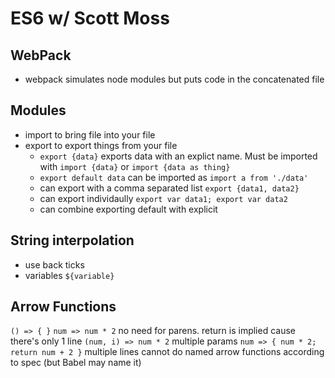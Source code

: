 # ES6 w/ Scott Moss  

## WebPack
- webpack simulates node modules but puts code in the concatenated file

## Modules
- import to bring file into your file
- export to export things from your file
  - `export {data}` exports data with an explict name.  Must be imported with `import {data}` or `import {data as thing}`
  - `export default data` can be imported as `import a from './data'`
  - can export with a comma separated list `export {data1, data2}`
  - can export individaully `export var data1; export var data2`
  - can combine exporting default with explicit

## String interpolation
- use back ticks
- variables `${variable}`

## Arrow Functions
`() => { }`
`num => num * 2` no need for parens.  return is implied cause there's only 1 line
`(num, i) => num * 2` multiple params
`num => { num * 2; return num + 2 }` multiple lines
cannot do named arrow functions according to spec (but Babel may name it)
